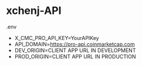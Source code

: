 # xchenj-API

.env
- X_CMC_PRO_API_KEY=YourAPIKey
- API_DOMAIN=https://pro-api.coinmarketcap.com
- DEV_ORIGIN=CLIENT APP URL IN DEVELOPMENT
- PROD_ORIGIN=CLIENT APP URL IN PRODUCTION
